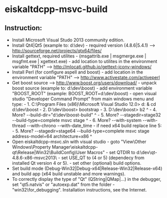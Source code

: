 # eiskaltdcpp-msvc-build

## Instruction: ##

- Install Microsoft Visual Studo 2013 community edition.
- Install Qt4|Qt5 (example to: d:\dev\) - required version (4.8.6|5.4.1)
        --> http://sourceforge.net/projects/qtx64/files/
- Install gettext, required utilites - (msgattrib.exe | msgmerge.exe | msgfmt.exe | xgettext.exe)
        - add location to utilites in the environment variable "PATH"
        --> http://mlocati.github.io/gettext-iconv-windows/
- Install Perl (for configure aspell and boost)
        - add location in the environment variable "PATH"
        --> http://www.activestate.com/activeperl
- Get boost source --> http://www.boost.org/users/download/
        - unpack boost source (example to: d:\dev\boost)
        - add environment variable "BOOST_ROOT" (example: BOOST_ROOT=d:\dev\boost\)
        - open visual studio "Developer Command Prompt" from main windows menu and type:
        - 1. C:\Program Files (x86)\Microsoft Visual Studio 12.0> d: & cd d:\dev\boost <type enter>
        - 2. D:\dev\boost> bootstrap <type enter>
        - 3. D:\dev\boost> b2 ^ <type enter>
        - 4. More? --build-dir="d:\dev\boost-build" ^ <type enter>
        - 5. More? --stagedir=stage32 --build-type=complete msvc stage ^ <type enter>
        - 6. More? --with-system --with-thread --with-chrono --with-date_time <type enter>
        - if need x64 build replace line 5:
        - 5. More? --stagedir=stage64 --build-type=complete msvc stage address-model=64 architecture=x86 ^
- Open eiskaltdcpp-msvc.sln with visual studio
        - goto "View\Other Windows\Property Manager\eiskaltdcpp-qt\Release|Win32\BuildConfig\User Macros"
        - set QTDIR to d:\dev\qt-4.8.6-x86-msvc2013\ 
        - set USE_QT to (4 or 5) (dependecy from installed Qt version 4 or 5).
        - set other (optional) build options.
- Set build mode (Debug-Win32|Debug-x64|Release-Win32|Release-x64) and build app (x64 build unstable and more warnings).
- To correctly display the type of "Qt" (QString|QMap|...) in the debugger, set "qt5.natvis" or "autoexp.dat" from the folder
        - "win32\for_debugging". Installation instructions, see the Internet.
